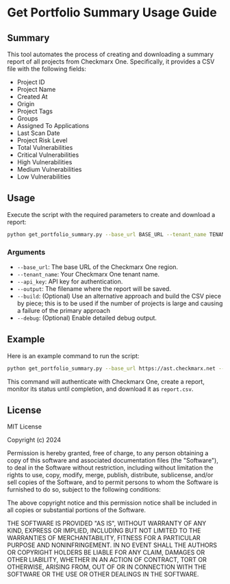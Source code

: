 # Get Portfolio Summary Usage Guide

## Summary

This tool automates the process of creating and downloading a summary report of all projects from Checkmarx One. Specifically, it provides a CSV file with the following fields:

- Project ID
- Project Name
- Created At
- Origin
- Project Tags
- Groups
- Assigned To Applications
- Last Scan Date
- Project Risk Level
- Total Vulnerabilities
- Critical Vulnerabilities
- High Vulnerabilities
- Medium Vulnerabilities
- Low Vulnerabilities

## Usage

Execute the script with the required parameters to create and download a report:

```bash
python get_portfolio_summary.py --base_url BASE_URL --tenant_name TENANT_NAME --api_key API_KEY  --output OUTPUT_FILENAME [--build] [--debug]
```

### Arguments

- `--base_url`: The base URL of the Checkmarx One region.
- `--tenant_name`: Your Checkmarx One tenant name.
- `--api_key`: API key for authentication.
- `--output`: The filename where the report will be saved.
- `--build`: (Optional) Use an alternative approach and build the CSV piece by piece; this is to be used if the number of projects is large and causing a failure of the primary approach
- `--debug`: (Optional) Enable detailed debug output.

## Example

Here is an example command to run the script:

```bash
python get_portfolio_summary.py --base_url https://ast.checkmarx.net --tenant_name myTenant --api_key 12345abcde --output report.csv --debug
```

This command will authenticate with Checkmarx One, create a report, monitor its status until completion, and download it as `report.csv`.

## License

MIT License

Copyright (c) 2024

Permission is hereby granted, free of charge, to any person obtaining a copy
of this software and associated documentation files (the "Software"), to deal
in the Software without restriction, including without limitation the rights
to use, copy, modify, merge, publish, distribute, sublicense, and/or sell
copies of the Software, and to permit persons to whom the Software is
furnished to do so, subject to the following conditions:

The above copyright notice and this permission notice shall be included in all
copies or substantial portions of the Software.

THE SOFTWARE IS PROVIDED "AS IS", WITHOUT WARRANTY OF ANY KIND, EXPRESS OR
IMPLIED, INCLUDING BUT NOT LIMITED TO THE WARRANTIES OF MERCHANTABILITY,
FITNESS FOR A PARTICULAR PURPOSE AND NONINFRINGEMENT. IN NO EVENT SHALL THE
AUTHORS OR COPYRIGHT HOLDERS BE LIABLE FOR ANY CLAIM, DAMAGES OR OTHER
LIABILITY, WHETHER IN AN ACTION OF CONTRACT, TORT OR OTHERWISE, ARISING FROM,
OUT OF OR IN CONNECTION WITH THE SOFTWARE OR THE USE OR OTHER DEALINGS IN THE
SOFTWARE.
